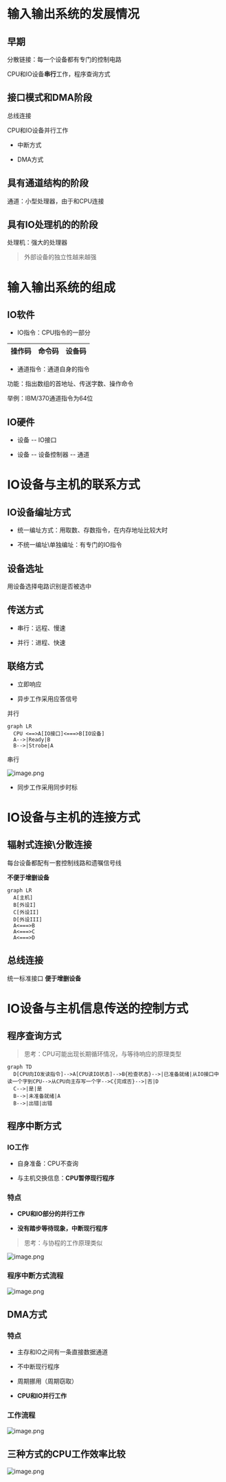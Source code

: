 # 输入输出系统的发展情况

## 早期

分散链接：每一个设备都有专门的控制电路

CPU和IO设备**串行**工作，程序查询方式

## 接口模式和DMA阶段

总线连接

CPU和IO设备并行工作

- 中断方式

- DMA方式

## 具有通道结构的阶段

通道：小型处理器，由于和CPU连接

## 具有IO处理机的的阶段

处理机：强大的处理器

> 外部设备的独立性越来越强

# 输入输出系统的组成

## IO软件

- IO指令：CPU指令的一部分

|操作码|命令码|设备码|
|-|-|-|

- 通道指令：通道自身的指令

功能：指出数组的首地址、传送字数、操作命令

举例：IBM/370通道指令为64位

## IO硬件

- 设备 -- IO接口

- 设备 -- 设备控制器 -- 通道

# IO设备与主机的联系方式

## IO设备编址方式

- 统一编址方式：用取数、存数指令，在内存地址比较大时

- 不统一编址\单独编址：有专门的IO指令

## 设备选址

用设备选择电路识别是否被选中

## 传送方式

- 串行：远程、慢速

- 并行：进程、快速

## 联络方式

- 立即响应

- 异步工作采用应答信号

并行

```mermaid
graph LR
  CPU <==>A[IO接口]<===>B[IO设备]
  A-->|Ready|B
  B-->|Strobe|A
```

串行

![image.png](images/5.1image.png)

- 同步工作采用同步时标

# IO设备与主机的连接方式

## 辐射式连接\分散连接

每台设备都配有一套控制线路和遗嘱信号线

**不便于增删设备**

```mermaid
graph LR
  A[主机]
  B[外设I]
  C[外设II]
  D[外设III]
  A<===>B
  A<===>C
  A<===>D
```

## 总线连接

统一标准接口
**便于增删设备**

# IO设备与主机信息传送的控制方式

## 程序查询方式

> 思考：CPU可能出现长期循环情况，与等待响应的原理类型

```mermaid
graph TD
  D[CPU向IO发读指令]-->A[CPU读IO状态]-->B{检查状态}-->|已准备就绪|从IO接口中读一个字到CPU-->从CPU向主存写一个字-->C{完成否}-->|否|D
  C-->|是|是
  B-->|未准备就绪|A
  B-->|出错|出错

```

## 程序中断方式

### IO工作

- 自身准备：CPU不查询

- 与主机交换信息：**CPU暂停现行程序**

### 特点

- **CPU和IO部分的并行工作**

- **没有踏步等待现象，中断现行程序**

> 思考：与协程的工作原理类似

![image.png](images/5.1image1.png)

### 程序中断方式流程

![image.png](images/5.1image2.png)

## DMA方式

### 特点

- 主存和IO之间有一条直接数据通道

- 不中断现行程序

- 周期挪用（周期窃取）

- **CPU和IO并行工作**

### 工作流程

![image.png](images/5.1image3.png)

## 三种方式的CPU工作效率比较

![image.png](images/5.1image4.png)

